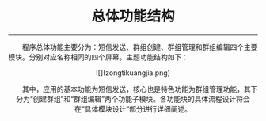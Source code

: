 # <center>总体功能结构


---


　　程序总体功能主要分为：短信发送、群组创建、群组管理和群组编辑四个主要模块。分别对应名称相同的四个屏幕。主题功能结构如下：
<br>
<center>
![](zongtikuangjia.png)
<br>

　　其中，应用的基本功能为短信发送，核心也是特色功能为群组管理功能，其下分为“创建群组”和“群组编辑”两个功能子模块。各功能块的具体流程设计将会在“具体模块设计”部分进行详细阐述。